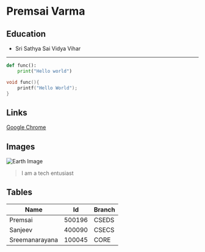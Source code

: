 # Premsai Varma
## Education 
- Sri Sathya Sai Vidya Vihar
---
``` Python
def func():
    print("Hello world")
```
``` C
void func(){
    printf("Hello World");
}
```
## Links
[Google Chrome](https://www.google.co.in/)

## Images
![Earth Image](https://media.istockphoto.com/photos/sunrise-over-earth-with-moon-picture-id900435526?b=1&k=20&m=900435526&s=170667a&w=0&h=7kEZH15oBX8bfPICvr_mZOeVc98qM8UnjEWIC6REvGE=)

> I am a tech entusiast

## Tables
Name | Id | Branch
--- | --- | ---
Premsai | 500196 | CSEDS
Sanjeev | 400090 | CSECS
Sreemanarayana | 100045 | CORE


